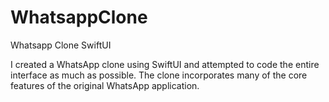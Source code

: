 # WhatsappClone
 Whatsapp Clone SwiftUI

I created a WhatsApp clone using SwiftUI and attempted to code the entire interface as much as possible. The clone incorporates many of the core features of the original WhatsApp application.


